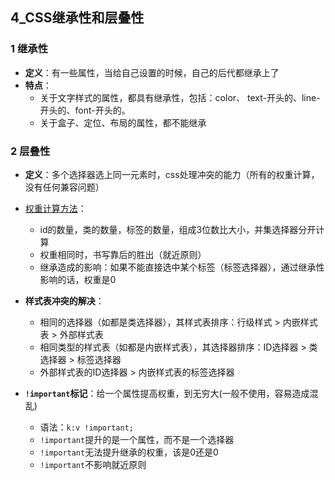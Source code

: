 ## 4_CSS继承性和层叠性

### 1 继承性
- **定义**：有一些属性，当给自己设置的时候，自己的后代都继承上了
- **特点**：
	- 关于文字样式的属性，都具有继承性，包括：color、 text-开头的、line-开头的、font-开头的。
	- 关于盒子、定位、布局的属性，都不能继承

### 2 层叠性
- **定义**：多个选择器选上同一元素时，css处理冲突的能力（所有的权重计算，没有任何兼容问题）

- [权重计算方法](https://github.com/qianguyihao/Web/blob/master/02-CSS/05-CSS%E6%A0%B7%E5%BC%8F%E8%A1%A8%E7%9A%84%E7%BB%A7%E6%89%BF%E6%80%A7%E5%92%8C%E5%B1%82%E5%8F%A0%E6%80%A7.md)：
	- id的数量，类的数量，标签的数量，组成3位数比大小，并集选择器分开计算
	- 权重相同时，书写靠后的胜出（就近原则）
	- 继承造成的影响：如果不能直接选中某个标签（标签选择器），通过继承性影响的话，权重是0
	
- **样式表冲突的解决**：
	- 相同的选择器（如都是类选择器），其样式表排序：行级样式 > 内嵌样式表 > 外部样式表
	- 相同类型的样式表（如都是内嵌样式表），其选择器排序：ID选择器 > 类选择器 > 标签选择器
	- 外部样式表的ID选择器  > 内嵌样式表的标签选择器
	
- **`!important`标记**：给一个属性提高权重，到无穷大(一般不使用，容易造成混乱)
	- 语法：`k:v !important;`
	- `!important`提升的是一个属性，而不是一个选择器
	- `!important`无法提升继承的权重，该是0还是0
	- `!important`不影响就近原则